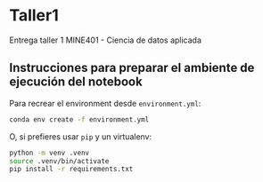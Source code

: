 # Taller1
Entrega taller 1 MINE401 - Ciencia de datos aplicada

## Instrucciones para preparar el ambiente de ejecución del notebook
Para recrear el environment desde `environment.yml`:

```bash
conda env create -f environment.yml
```

O, si prefieres usar `pip` y un virtualenv:

```bash
python -m venv .venv
source .venv/bin/activate
pip install -r requirements.txt
```



